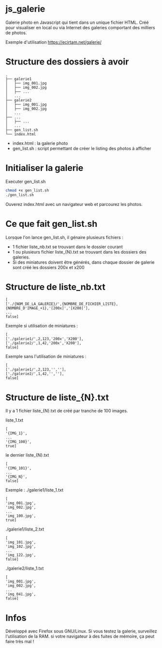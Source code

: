 js_galerie
==========

Galerie photo en Javascript qui tient dans un unique fichier HTML.
Créé pour visualiser en local ou via Internet des galeries comportant des milliers de photos.

Exemple d'utilisation https://ecirtam.net/galerie/

Structure des dossiers à avoir
==============================
```
.
├── galerie1
│   ├── img_001.jpg
│   ├── img_002.jpg
│   ├── ...
│   ...
├── galerie2
│   ├── img_001.jpg
│   ├── img_002.jpg
│   ...
├── ...
│   ├── ...
│   ...
├── gen_list.sh
└── index.html
```

- index.html : la galerie photo
- gen_list.sh : script permettant de créer le listing des photos à afficher

Initialiser la galerie
======================

Executer gen_list.sh
```sh
chmod +x gen_list.sh
./gen_list.sh
```
Ouverez index.html avec un navigateur web et parcourez les photos.


Ce que fait gen_list.sh
=======================

Lorsque l'on lance gen_list.sh, il génaire plusieurs fichiers :
- 1 fichier liste_nb.txt se trouvant dans le dossier courant
- 1 ou plusieurs fichier liste_{N}.txt se trouvant dans les dossiers des galeries.
- Si des miniatures doivent être générés, dans chaque dossier de galerie sont créé les dossiers 200x et x200


Structure de liste_nb.txt
=========================

```
[
['./{NOM_DE_LA_GALERIE}/',{NOMBRE_DE_FICHIER_LISTE},{NOMBRE_D'IMAGE_+1},'[200x]','[X200]'],
...
false]
```

Exemple si utilisation de miniatures :
```
[
['./galerie1/',2,123,'200x','X200'],
['./galerie2/',1,42,'200x','X200'],
false]
```

Exemple sans l'utilisation de miniatures :
```
[
['./galerie1/',2,123,'',''],
['./galerie2/',1,42,'',''],
false]
```


Structure de liste_{N}.txt
==========================
Il y a 1 fichier liste_{N}.txt de créé par tranche de 100 images.

liste_1.txt

```
[
'{IMG_1}',
...
'{IMG_100}',
true]
```

le dernier liste_{N}.txt
```
[
'{IMG_101}',
...
'{IMG_N}',
false]
```

Exemple :
./galerie1/liste_1.txt

```
[
'img_001.jpg',
'img_002.jpg',
...
'img_100.jpg',
true]
```
./galerie1/liste_2.txt

```
[
'img_101.jpg',
'img_102.jpg',
...
'img_122.jpg',
false]
```
./galerie2/liste_1.txt

```
[
'img_001.jpg',
'img_002.jpg',
...
'img_041.jpg',
false]
```


Infos
=====

Développé avec Firefox sous GNU/Linux.
Si vous testez la galerie, surveillez l'utilisation de la RAM.
si votre navigateur à des fuites de mémoire, ça peut faire très mal !
